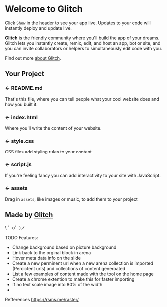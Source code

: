 Welcome to Glitch
=================

Click `Show` in the header to see your app live. Updates to your code will instantly deploy and update live.

**Glitch** is the friendly community where you'll build the app of your dreams. Glitch lets you instantly create, remix, edit, and host an app, bot or site, and you can invite collaborators or helpers to simultaneously edit code with you.

Find out more [about Glitch](https://glitch.com/about).


Your Project
------------

### ← README.md

That's this file, where you can tell people what your cool website does and how you built it.

### ← index.html

Where you'll write the content of your website. 

### ← style.css

CSS files add styling rules to your content.

### ← script.js

If you're feeling fancy you can add interactivity to your site with JavaScript.

### ← assets

Drag in `assets`, like images or music, to add them to your project

Made by [Glitch](https://glitch.com/)
-------------------

\ ゜o゜)ノ



TODO Features:

- Change background based on picture background
- Link back to the orginal block in arena
- Hover meta data info on the slide
- Create a new perminent url when a new arena collection is imported (Percictent urls) and collections of content generoated
- List a few examples of content made with the tool on the home page
- Create a chrome extention to make this for faster importing 
- If no text scale image into 80% of the width
- 


Refferences 
https://rsms.me/raster/